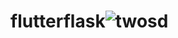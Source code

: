 # flutterflask![twosd](https://user-images.githubusercontent.com/22430922/157648825-38c736b0-ac7f-47c9-b222-d8b134532973.gif)
